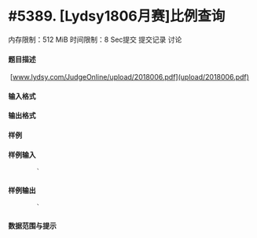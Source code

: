 
# #5389. [Lydsy1806月赛]比例查询
内存限制：512 MiB 时间限制：8 Sec提交 提交记录 讨论
#### 题目描述
 [www.lydsy.com/JudgeOnline/upload/2018006.pdf](upload/2018006.pdf)
#### 输入格式

#### 输出格式

#### 样例

#### 样例输入

			`
#### 样例输出

			`
#### 数据范围与提示

